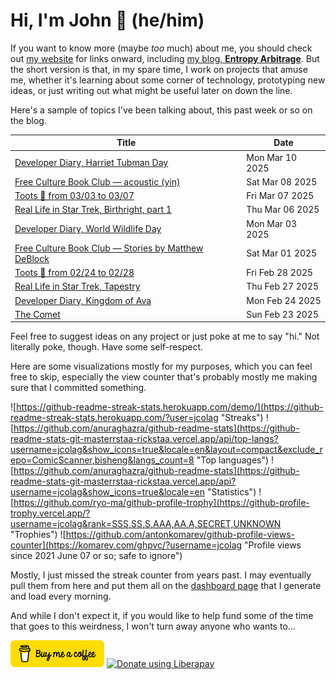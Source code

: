 # Hi, I'm John 👋 (he/him)

If you want to know more (maybe *too* much) about me, you should check out [my website](https://john.colagioia.net/) for links onward, including [my blog, **Entropy Arbitrage**](https://john.colagioia.net/blog).  But the short version is that, in my spare time, I work on projects that amuse me, whether it's learning about some corner of technology, prototyping new ideas, or just writing out what might be useful later on down the line.

Here's a sample of topics I've been talking about, this past week or so on the blog.

|Title|Date|
|-----|-------|
|[Developer Diary, Harriet Tubman Day](https://john.colagioia.net/blog/2025/03/10/tubman.html)|Mon Mar 10 2025|
|[Free Culture Book Club — acoustic (yin)](https://john.colagioia.net/blog/2025/03/08/acoustic-yin.html)|Sat Mar 08 2025|
|[Toots 🦣 from 03/03 to 03/07](https://john.colagioia.net/blog/2025/03/07/week.html)|Fri Mar 07 2025|
|[Real Life in Star Trek, Birthright, part 1](https://john.colagioia.net/blog/2025/03/06/birthright-1.html)|Thu Mar 06 2025|
|[Developer Diary, World Wildlife Day](https://john.colagioia.net/blog/2025/03/03/wildlife.html)|Mon Mar 03 2025|
|[Free Culture Book Club — Stories by Matthew DeBlock](https://john.colagioia.net/blog/2025/03/01/deblock.html)|Sat Mar 01 2025|
|[Toots 🦣 from 02/24 to 02/28](https://john.colagioia.net/blog/2025/02/28/week.html)|Fri Feb 28 2025|
|[Real Life in Star Trek, Tapestry](https://john.colagioia.net/blog/2025/02/27/tapestry.html)|Thu Feb 27 2025|
|[Developer Diary, Kingdom of Ava](https://john.colagioia.net/blog/2025/02/24/ava.html)|Mon Feb 24 2025|
|[The Comet](https://john.colagioia.net/blog/2025/02/23/comet.html)|Sun Feb 23 2025|

Feel free to suggest ideas on any project or just poke at me to say "hi." Not literally poke, though. Have some self-respect.

Here are some visualizations mostly for my purposes, which you can feel free to skip, especially the view counter that's probably mostly me making sure that I committed something.

![https://github-readme-streak-stats.herokuapp.com/demo/](https://github-readme-streak-stats.herokuapp.com/?user=jcolag "Streaks")
![https://github.com/anuraghazra/github-readme-stats](https://github-readme-stats-git-masterrstaa-rickstaa.vercel.app/api/top-langs?username=jcolag&show_icons=true&locale=en&layout=compact&exclude_repo=ComicScanner,bisheng&langs_count=8 "Top languages")
![https://github.com/anuraghazra/github-readme-stats](https://github-readme-stats-git-masterrstaa-rickstaa.vercel.app/api?username=jcolag&show_icons=true&locale=en "Statistics")
![https://github.com/ryo-ma/github-profile-trophy](https://github-profile-trophy.vercel.app/?username=jcolag&rank=SSS,SS,S,AAA,AA,A,SECRET,UNKNOWN "Trophies")
![https://github.com/antonkomarev/github-profile-views-counter](https://komarev.com/ghpvc/?username=jcolag "Profile views since 2021 June 07 or so; safe to ignore")

Mostly, I just missed the streak counter from years past.  I may eventually pull them from here and put them all on the [dashboard page](https://github.com/jcolag/dash) that I generate and load every morning.

And while I don't expect it, if you would like to help fund some of the time that goes to this weirdness, I won't turn away anyone who wants to...

[<img src="images/default-yellow.png" alt="Buy Me a Coffee" width="150px"/>](https://www.buymeacoffee.com/jcolag)
<a href="https://liberapay.com/jcolag/donate"><img alt="Donate using Liberapay" src="https://liberapay.com/assets/widgets/donate.svg"></a>
